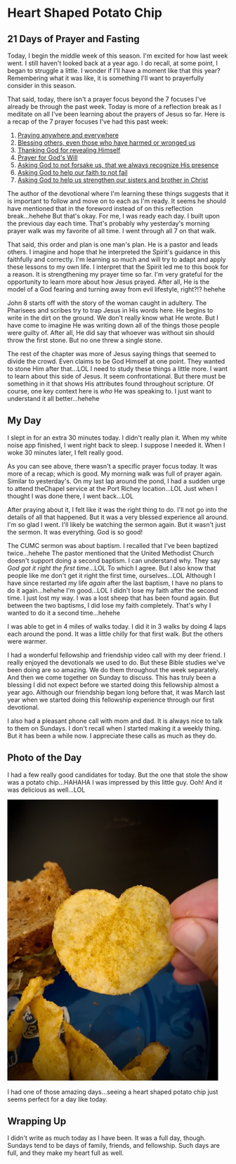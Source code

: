 # Heart Shaped Potato Chip

## 21 Days of Prayer and Fasting

Today, I begin the middle week of this season. I'm excited for how last week went. I still haven't looked back at a year ago. I do recall, at some point, I began to struggle a little. I wonder if I'll have a moment like that this year? Remembering what it was like, it is something I'll want to prayerfully consider in this season.

That said, today, there isn't a prayer focus beyond the 7 focuses I've already be through the past week. Today is more of a reflection break as I meditate on all I've been learning about the prayers of Jesus so far. Here is a recap of the 7 prayer focuses I've had this past week:

1. [Praying anywhere and everywhere](./05_dawn#_21-days-of-prayer-and-fasting)
2. [Blessing others, even those who have harmed or wronged us](./06_blessings#_21-days-of-prayer-and-fasting)
3. [Thanking God for revealing Himself](./07_god-revealed-in-the-journey#_21-days-of-prayer-and-fasting)
4. [Prayer for God's Will](./08_gods-will-be-done#_21-days-of-prayer-and-fasting)
5. [Asking God to not forsake us, that we always recognize His presence](./09_lighthouse#_21-days-of-prayer-and-fasting)
6. [Asking God to help our faith to not fail](./10_faith-dont-fail-me-now#_21-days-of-prayer-and-fasting)
7. [Asking God to help us strengthen our sisters and brother in Christ](./11_strengthen-me-to-strengthen-others#_21-days-of-prayer-and-fasting)

The author of the devotional where I'm learning these things suggests that it is important to follow and move on to each as I'm ready. It seems he should have mentioned that in the foreword instead of on this reflection break...hehehe But that's okay. For me, I was ready each day. I built upon the previous day each time. That's probably why yesterday's morning prayer walk was my favorite of all time. I went through all 7 on that walk.

That said, this order and plan is one man's plan. He is a pastor and leads others. I imagine and hope that he interpreted the Spirit's guidance in this faithfully and correctly. I'm learning so much and will try to adapt and apply these lessons to my own life. I interpret that the Spirit led me to this book for a reason. It is strengthening my prayer time so far. I'm very grateful for the opportunity to learn more about how Jesus prayed. After all, He is the model of a God fearing and turning away from evil lifestyle, right?!? hehehe

John 8 starts off with the story of the woman caught in adultery. The Pharisees and scribes try to trap Jesus in His words here. He begins to write in the dirt on the ground. We don't really know what He wrote. But I have come to imagine He was writing down all of the things those people were guilty of. After all, He did say that whoever was without sin should throw the first stone. But no one threw a single stone.

The rest of the chapter was more of Jesus saying things that seemed to divide the crowd. Even claims to be God Himself at one point. They wanted to stone Him after that...LOL I need to study these things a little more. I want to learn about this side of Jesus. It seem confrontational. But there must be something in it that shows His attributes found throughout scripture. Of course, one key context here is *who* He was speaking to. I just want to understand it all better...hehehe

## My Day

I slept in for an extra 30 minutes today. I didn't really plan it. When my white noise app finished, I went right back to sleep. I suppose I needed it. When I woke 30 minutes later, I felt really good.

As you can see above, there wasn't a specific prayer focus today. It was more of a recap; which is good. My morning walk was full of prayer again. Similar to yesterday's. On my last lap around the pond, I had a sudden urge to attend theChapel service at the Port Richey location...LOL Just when I thought I was done there, I went back...LOL

After praying about it, I felt like it was the right thing to do. I'll not go into the details of all that happened. But it was a very blessed experience all around. I'm so glad I went. I'll likely be watching the sermon again. But it wasn't just the sermon. It was everything. God is so good!

The CUMC sermon was about baptism. I recalled that I've been baptized twice...hehehe The pastor mentioned that the United Methodist Church doesn't support doing a second baptism. I can understand why. They say *God got it right the first time*...LOL To which I agree. But I also know that people like me don't get it right the first time, ourselves...LOL Although I have since restarted my life *again* after the last baptism, I have no plans to do it again...hehehe I'm good...LOL I didn't lose my faith after the second time. I just lost my way. I was a lost sheep that has been found again. But between the two baptisms, I did lose my faith completely. That's why I wanted to do it a second time...hehehe

I was able to get in 4 miles of walks today. I did it in 3 walks by doing 4 laps each around the pond. It was a little chilly for that first walk. But the others were warmer.

I had a wonderful fellowship and friendship video call with my deer friend. I really enjoyed the devotionals we used to do. But these Bible studies we've been doing are so amazing. We do them throughout the week separately. And then we come together on Sunday to discuss. This has truly been a blessing I did not expect before we started doing this fellowship almost a year ago. Although our friendship began long before that, it was March last year when we started doing this fellowship experience through our first devotional.

I also had a pleasant phone call with mom and dad. It is always nice to talk to them on Sundays. I don't recall when I started making it a weekly thing. But it has been a while now. I appreciate these calls as much as they do.

## Photo of the Day

I had a few really good candidates for today. But the one that stole the show was a potato chip...HAHAHA I was impressed by this little guy. Ooh! And it was delicious as well...LOL

![Heart shaped potato chip](./media/IMG_5089.jpeg)

I had one of those amazing days...seeing a heart shaped potato chip just seems perfect for a day like today.

## Wrapping Up

I didn't write as much today as I have been. It was a full day, though. Sundays tend to be days of family, friends, and fellowship. Such days are full, and they make my heart full as well.